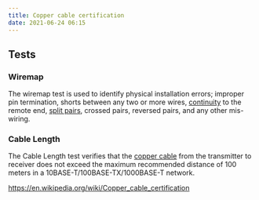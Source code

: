 ```yaml
---
title: Copper cable certification
date: 2021-06-24 06:15
---
```


## Tests

### Wiremap

The wiremap test is used to identify physical installation errors; improper pin
termination, shorts between any two or more wires,
[continuity](2021-06-24--06-25-22Z--continuity_test.md) to the remote end,
[split pairs](2021-06-24--06-17-42Z--split_pairs.md), crossed pairs, reversed
pairs, and any other mis-wiring. 

### Cable Length

The Cable Length test verifies that the 
[copper cable](2021-06-24--06-38-07Z--copper_conductor.md) from the transmitter
to receiver does not exceed the maximum recommended distance of 100 meters in a
10BASE-T/100BASE-TX/1000BASE-T network.

https://en.wikipedia.org/wiki/Copper_cable_certification

